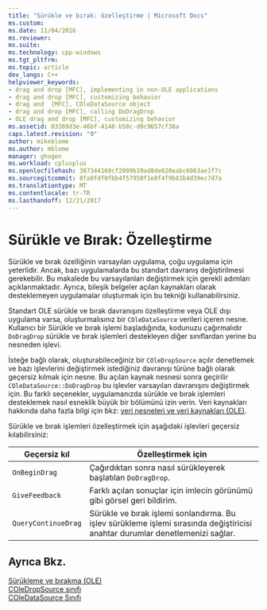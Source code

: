 ```yaml
---
title: "Sürükle ve bırak: özelleştirme | Microsoft Docs"
ms.custom: 
ms.date: 11/04/2016
ms.reviewer: 
ms.suite: 
ms.technology: cpp-windows
ms.tgt_pltfrm: 
ms.topic: article
dev_langs: C++
helpviewer_keywords:
- drag and drop [MFC], implementing in non-OLE applications
- drag and drop [MFC], customizing behavior
- drag and  [MFC], COleDataSource object
- drag and drop [MFC], calling DoDragDrop
- OLE drag and drop [MFC], customizing behavior
ms.assetid: 03369d3e-46bf-4140-b58c-d0c9657cf38a
caps.latest.revision: "9"
author: mikeblome
ms.author: mblome
manager: ghogen
ms.workload: cplusplus
ms.openlocfilehash: 387344160cf2009b19ad8de820eabc6063ae1f7c
ms.sourcegitcommit: 8fa8fdf0fbb4f57950f1e8f4f9b81b4d39ec7d7a
ms.translationtype: MT
ms.contentlocale: tr-TR
ms.lasthandoff: 12/21/2017
---
```

# <a name="drag-and-drop-customizing"></a>Sürükle ve Bırak: Özelleştirme
Sürükle ve bırak özelliğinin varsayılan uygulama, çoğu uygulama için yeterlidir. Ancak, bazı uygulamalarda bu standart davranış değiştirilmesi gerekebilir. Bu makalede bu varsayılanları değiştirmek için gerekli adımları açıklanmaktadır. Ayrıca, bileşik belgeler açılan kaynakları olarak desteklemeyen uygulamalar oluşturmak için bu tekniği kullanabilirsiniz.  
  
 Standart OLE sürükle ve bırak davranışını özelleştirme veya OLE dışı uygulama varsa, oluşturmalısınız bir `COleDataSource` verileri içeren nesne. Kullanıcı bir Sürükle ve bırak işlemi başladığında, kodunuzu çağırmalıdır `DoDragDrop` sürükle ve bırak işlemleri destekleyen diğer sınıflardan yerine bu nesneden işlevi.  
  
 İsteğe bağlı olarak, oluşturabileceğiniz bir `COleDropSource` açılır denetlemek ve bazı işlevlerini değiştirmek istediğiniz davranışı türüne bağlı olarak geçersiz kılmak için nesne. Bu açılan kaynak nesnesi sonra geçirilir `COleDataSource::DoDragDrop` bu işlevler varsayılan davranışını değiştirmek için. Bu farklı seçenekler, uygulamanızda sürükle ve bırak işlemleri desteklemek nasıl esneklik büyük bir bölümünü izin verin. Veri kaynakları hakkında daha fazla bilgi için bkz: [veri nesneleri ve veri kaynakları (OLE)](../mfc/data-objects-and-data-sources-ole.md).  
  
 Sürükle ve bırak işlemleri özelleştirmek için aşağıdaki işlevleri geçersiz kılabilirsiniz:  
  
|Geçersiz kıl|Özelleştirmek için|  
|--------------|------------------|  
|`OnBeginDrag`|Çağırdıktan sonra nasıl sürükleyerek başlatılan `DoDragDrop`.|  
|`GiveFeedback`|Farklı açılan sonuçlar için imlecin görünümü gibi görsel geri bildirim.|  
|`QueryContinueDrag`|Sürükle ve bırak işlemi sonlandırma. Bu işlev sürükleme işlemi sırasında değiştiricisi anahtar durumlar denetlemenizi sağlar.|  
  
## <a name="see-also"></a>Ayrıca Bkz.  
 [Sürükleme ve bırakma (OLE)](../mfc/drag-and-drop-ole.md)   
 [COleDropSource sınıfı](../mfc/reference/coledropsource-class.md)   
 [COleDataSource Sınıfı](../mfc/reference/coledatasource-class.md)
